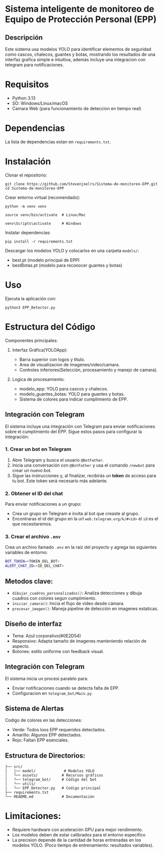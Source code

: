 # Sistema inteligente de monitoreo de Equipo de Protección Personal (EPP)

## Descripción

Este sistema usa modelos YOLO para identificar elementos de seguridad como cascos, chalecos, guantes y botas, mostrando los resultados de una interfaz grafica simple e intuitiva, además incluye una integracion con telegram para notificaciones.

# Requisitos
* Python 3.13
* SO: Windows/Linux/macOS
* Camara Web (para funcionamiento de deteccion en tiempo real)

# Dependencias

La lista de dependencias estan en `requirements.txt`.

# Instalación

Clonar el repositorio:

```
git clone https://github.com/Stevenjoelrs/Sistema-de-monitoreo-EPP.git
cd Sistema-de-monitoreo-EPP
```

Crear entorno virtual (recomendado):

```
python -m venv venv

source venv/bin/activate  # Linux/Mac

venv\Scripts\activate     # Windows
```

Instalar dependencias:

```
pip install -r requirements.txt
```

Descargar los modelos YOLO y colocarlos en una carpeta `models/`:

* best.pt (modelo principal de EPP)
* bestBotas.pt (modelo para reconocer guantes y botas)

# Uso

Ejecuta la aplicación con:

```
python3 EPP_Detector.py
```

# Estructura del Código

Componentes principales:

1. Interfaz Gráfica(YOLOApp):
   * Barra superior con logos y titulo.
   * Area de visualizacion de imagenes/video/camara.
   * Controles inferiores(Selección, procesamiento y manejo de camara).
  
2. Logica de procesamiento:
   * modelo_epp: YOLO para cascos y chalecos.
   * modelo_guantes_botas: YOLO para guantes y botas.
   * Sistema de colores para indicar cumplimiento de EPP.
  
## Integración con Telegram

El sistema incluye una integración con Telegram para enviar notificaciones sobre el cumplimiento del EPP. Sigue estos pasos para configurar la integración:

### 1. Crear un bot en Telegram
1. Abre Telegram y busca el usuario `@BotFather`.
2. Inicia una conversación con `@BotFather` y usa el comando `/newbot` para crear un nuevo bot.
3. Sigue las instrucciones y, al finalizar, recibirás un **token** de acceso para tu bot. Este token será necesario más adelante.

### 2. Obtener el ID del chat
Para enviar notificaciones a un grupo:
   - Crea un grupo en Telegram e invita al bot que creaste al grupo.
   - Encontraras el id del grupo en la url `web.telegram.org/k/#<id>` el `id` es el que necesitaremos.

### 3. Crear el archivo `.env`
Crea un archivo llamado `.env` en la raíz del proyecto y agrega las siguientes variables de entorno:

``` bash
BOT_TOKEN=<TOKEN_DEL_BOT>
ALERT_CHAT_ID=<ID_DEL_CHAT>
```

   
## Metodos clave:
* `dibujar_cuadros_personalizados()`: Analiza detecciones y dibuja cuadros con colores segun cumplimiento.
* `iniciar_camara()`: Inicia el flujo de video desde cámara.
* `procesar_imagen()`: Maneja pipeline de detección en imagenes estaticas.

## Diseño de interfaz

* Tema: Azul corporativo(#0E2D54)
* Responsivo: Adapta tamaño de imagenes manteniendo relación de aspecto.
* Botones: estilo uniforme con feedback visual.

## Integración con Telegram

El sistema inicia un procesi paralelo para:

* Enviar notificaciones cuando se detecta falta de EPP.
* Configuracion en `telegram_bot/Main.py`

## Sistema de Alertas

Codigo de colores en las detecciones:

* Verde: Todos loos EPP requeridos detectados.
* Amarillo: Algunos EPP detectados.
* Rojo: Faltan EPP esenciales.

## Estructura de Directorios:

```
├── src/
|   |── model/             # Modelos YOLO 
│   └── assets/           # Recursos gráficos
│   └── telegram_bot/     # Código del bot
|   └── utils/
|   └── EPP_Detector.py   # Codigo principal
├── requirements.txt
└── README.md             # Documentación
```

# Limitaciones:

* Requiere hardware con aceleración GPU para mejor rendimiento.
* Los modelos deben de estar calibrados para el entorno especifico
* La precision depende de la cantidad de horas entrenadas en los modelos YOLO. (Poco tiempo de entrenamiento: resultados variables).

